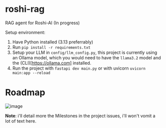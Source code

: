 # roshi-rag
RAG agent for Roshi-AI (In progress)

Setup environment:

1. Have Python installed (3.13 preferrably)
2. Run `pip install -r requirements.txt`
3. Setup your LLM in `config/llm_config.py`, this project is currently using an Ollama model, which you would need to have the `llama3.2` model and the (CLI)[https://ollama.com] installed.
4. Run the project with `fastapi dev main.py` or with uvicorn `uvicorn main:app --reload`


# Roadmap

![image](https://github.com/user-attachments/assets/ec3b1967-9faf-4804-8ece-7a3f5950681d)

**Note**: i'll detail more the Milestones in the project issues, i'll won't vomit a lot of text here.
